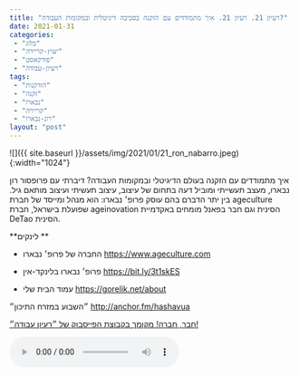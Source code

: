 ```yaml
---
title: "רעיון 21. רעיון 21. איך מתמודדים עם הזקנה בסביבה דיגיטלית ובמקומות העבודה?"
date: 2021-01-31
categories: 
 - "בלוג"
 - "יעוץ-קריירה"
 - "פודקאסט"
 - "רעיון-עבודה"
tags: 
 - "הזדקנות"
 - "זקנה"
 - "נבארו"
 - "קריירה"
 - "רונ-נבארו"
layout: "post"
---
```


![]({{ site.baseurl }}/assets/img/2021/01/21_ron_nabarro.jpeg){:width="1024"}

איך מתמודדים עם הזקנה בעולם הדיגיטלי ובמקומות העבודה? דיברתי עם פרופסור רון נבארו, מעצב תעשייתי ומוביל דעה בתחום של עיצוב, עיצוב תעשיתי ועיצוב מותאם גיל. בין יתר הדברם בהם עוסק פרופ׳ נבארו: הוא מנהל ומייסד של חברת ageculture שפועלת בישראל, חברת ageinovation הסינית וגם חבר בפאנל מומחים באקדמיית DeTao הסינית.

**לינקים **

* החברה של פרופ׳ נבארו <https://www.ageculture.com>
* פרופ׳ נבארו בלינקד-אין <https://bit.ly/3t1skES>

* עמוד הבית שלי [<https://gorelik.net/about>](https://gorelik.net/about)

״השבוע במזרח התיכון״ [<http://anchor.fm/hashavua>](http://anchor.fm/hashavua)

[חבר, חברה! מקומך בקבוצת הפייסבוק של ״רעיון עבודה״!](https://www.facebook.com/reayonavodapodcast)

<audio controls src="https://mcdn.podbean.com/mf/web/qn8w7w/21_ron_nabarro.mp3" class=" wp-block-audio"></audio>
